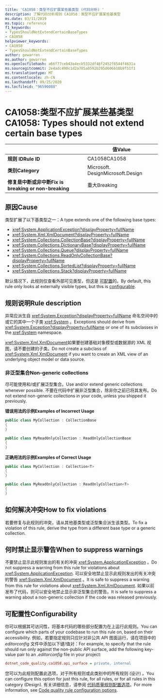 ```yaml
---
title: 'CA1058：类型不应扩展某些基类型 (代码分析) '
description: 了解代码分析规则 CA1058：类型不应扩展某些基类型
ms.date: 03/11/2019
ms.topic: reference
f1_keywords:
- TypesShouldNotExtendCertainBaseTypes
- CA1058
helpviewer_keywords:
- CA1058
- TypesShouldNotExtendCertainBaseTypes
author: gewarren
ms.author: gewarren
ms.openlocfilehash: a66f77ceb43a4ecb5332df48f2452f6544f4631a
ms.sourcegitcommit: 2e4adc490c1d2a705a0592b295d606b10b9f51f1
ms.translationtype: MT
ms.contentlocale: zh-CN
ms.lasthandoff: 09/25/2020
ms.locfileid: "96590088"
---
```

# <a name="ca1058-types-should-not-extend-certain-base-types"></a><span data-ttu-id="b63a2-103">CA1058:类型不应扩展某些基类型</span><span class="sxs-lookup"><span data-stu-id="b63a2-103">CA1058: Types should not extend certain base types</span></span>

| | <span data-ttu-id="b63a2-104">值</span><span class="sxs-lookup"><span data-stu-id="b63a2-104">Value</span></span> |
|-|-|
| <span data-ttu-id="b63a2-105">**规则 ID**</span><span class="sxs-lookup"><span data-stu-id="b63a2-105">**Rule ID**</span></span> |<span data-ttu-id="b63a2-106">CA1058</span><span class="sxs-lookup"><span data-stu-id="b63a2-106">CA1058</span></span>|
| <span data-ttu-id="b63a2-107">**类别**</span><span class="sxs-lookup"><span data-stu-id="b63a2-107">**Category**</span></span> |<span data-ttu-id="b63a2-108">Microsoft. Design</span><span class="sxs-lookup"><span data-stu-id="b63a2-108">Microsoft.Design</span></span>|
| <span data-ttu-id="b63a2-109">**修复是中断或非中断**</span><span class="sxs-lookup"><span data-stu-id="b63a2-109">**Fix is breaking or non-breaking**</span></span> |<span data-ttu-id="b63a2-110">重大</span><span class="sxs-lookup"><span data-stu-id="b63a2-110">Breaking</span></span>|

## <a name="cause"></a><span data-ttu-id="b63a2-111">原因</span><span class="sxs-lookup"><span data-stu-id="b63a2-111">Cause</span></span>

<span data-ttu-id="b63a2-112">类型扩展了以下基类型之一：</span><span class="sxs-lookup"><span data-stu-id="b63a2-112">A type extends one of the following base types:</span></span>

- <xref:System.ApplicationException?displayProperty=fullName>
- <xref:System.Xml.XmlDocument?displayProperty=fullName>
- <xref:System.Collections.CollectionBase?displayProperty=fullName>
- <xref:System.Collections.DictionaryBase?displayProperty=fullName>
- <xref:System.Collections.Queue?displayProperty=fullName>
- <xref:System.Collections.ReadOnlyCollectionBase?displayProperty=fullName>
- <xref:System.Collections.SortedList?displayProperty=fullName>
- <xref:System.Collections.Stack?displayProperty=fullName>

<span data-ttu-id="b63a2-113">默认情况下，此规则仅查看外部可见类型，但这是 [可配置](#configurability)的。</span><span class="sxs-lookup"><span data-stu-id="b63a2-113">By default, this rule only looks at externally visible types, but this is [configurable](#configurability).</span></span>

## <a name="rule-description"></a><span data-ttu-id="b63a2-114">规则说明</span><span class="sxs-lookup"><span data-stu-id="b63a2-114">Rule description</span></span>

<span data-ttu-id="b63a2-115">异常应派生自 <xref:System.Exception?displayProperty=fullName> 命名空间中的或它的其中一个子类 <xref:System> 。</span><span class="sxs-lookup"><span data-stu-id="b63a2-115">Exceptions should derive from <xref:System.Exception?displayProperty=fullName> or one of its subclasses in the <xref:System> namespace.</span></span>

<span data-ttu-id="b63a2-116"><xref:System.Xml.XmlDocument>如果要创建基础对象模型或数据源的 XML 视图，请不要创建的子类。</span><span class="sxs-lookup"><span data-stu-id="b63a2-116">Do not create a subclass of <xref:System.Xml.XmlDocument> if you want to create an XML view of an underlying object model or data source.</span></span>

### <a name="non-generic-collections"></a><span data-ttu-id="b63a2-117">非泛型集合</span><span class="sxs-lookup"><span data-stu-id="b63a2-117">Non-generic collections</span></span>

<span data-ttu-id="b63a2-118">尽可能使用和/或扩展泛型集合。</span><span class="sxs-lookup"><span data-stu-id="b63a2-118">Use and/or extend generic collections whenever possible.</span></span> <span data-ttu-id="b63a2-119">不要在代码中扩展非泛型集合，除非你之前已将其发布。</span><span class="sxs-lookup"><span data-stu-id="b63a2-119">Do not extend non-generic collections in your code, unless you shipped it previously.</span></span>

<span data-ttu-id="b63a2-120">**错误用法的示例**</span><span class="sxs-lookup"><span data-stu-id="b63a2-120">**Examples of Incorrect Usage**</span></span>

```csharp
public class MyCollection : CollectionBase
{
}

public class MyReadOnlyCollection : ReadOnlyCollectionBase
{
}
```

<span data-ttu-id="b63a2-121">**正确用法的示例**</span><span class="sxs-lookup"><span data-stu-id="b63a2-121">**Examples of Correct Usage**</span></span>

```csharp
public class MyCollection : Collection<T>
{
}

public class MyReadOnlyCollection : ReadOnlyCollection<T>
{
}
```

## <a name="how-to-fix-violations"></a><span data-ttu-id="b63a2-122">如何解决冲突</span><span class="sxs-lookup"><span data-stu-id="b63a2-122">How to fix violations</span></span>

<span data-ttu-id="b63a2-123">若要修复与此规则的冲突，请从其他基类型或泛型集合派生该类型。</span><span class="sxs-lookup"><span data-stu-id="b63a2-123">To fix a violation of this rule, derive the type from a different base type or a generic collection.</span></span>

## <a name="when-to-suppress-warnings"></a><span data-ttu-id="b63a2-124">何时禁止显示警告</span><span class="sxs-lookup"><span data-stu-id="b63a2-124">When to suppress warnings</span></span>

<span data-ttu-id="b63a2-125">不要禁止显示此规则发出的有关的冲突 <xref:System.ApplicationException> 。</span><span class="sxs-lookup"><span data-stu-id="b63a2-125">Do not suppress a warning from this rule for violations about <xref:System.ApplicationException>.</span></span> <span data-ttu-id="b63a2-126">可以安全地禁止显示此规则发出的有关冲突的警告 <xref:System.Xml.XmlDocument> 。</span><span class="sxs-lookup"><span data-stu-id="b63a2-126">It is safe to suppress a warning from this rule for violations about <xref:System.Xml.XmlDocument>.</span></span> <span data-ttu-id="b63a2-127">如果以前发布了代码，则可以安全地禁止显示非泛型集合的警告。</span><span class="sxs-lookup"><span data-stu-id="b63a2-127">It is safe to suppress a warning about a non-generic collection if the code was released previously.</span></span>

## <a name="configurability"></a><span data-ttu-id="b63a2-128">可配置性</span><span class="sxs-lookup"><span data-stu-id="b63a2-128">Configurability</span></span>

<span data-ttu-id="b63a2-129">你可以根据其可访问性，将基本代码的哪些部分配置为在上运行此规则。</span><span class="sxs-lookup"><span data-stu-id="b63a2-129">You can configure which parts of your codebase to run this rule on, based on their accessibility.</span></span> <span data-ttu-id="b63a2-130">例如，若要指定规则只应针对非公共 API 图面运行，请在项目中的 *editorconfig* 文件中添加以下键/值对：</span><span class="sxs-lookup"><span data-stu-id="b63a2-130">For example, to specify that the rule should run only against the non-public API surface, add the following key-value pair to an *.editorconfig* file in your project:</span></span>

```ini
dotnet_code_quality.ca1058.api_surface = private, internal
```

<span data-ttu-id="b63a2-131">您可以为此规则配置此选项，对于所有规则或此类别中的所有规则 (设计) 。</span><span class="sxs-lookup"><span data-stu-id="b63a2-131">You can configure this option for just this rule, for all rules, or for all rules in this category (Design).</span></span> <span data-ttu-id="b63a2-132">有关详细信息，请参阅 [代码质量规则配置选项](../code-quality-rule-options.md)。</span><span class="sxs-lookup"><span data-stu-id="b63a2-132">For more information, see [Code quality rule configuration options](../code-quality-rule-options.md).</span></span>
